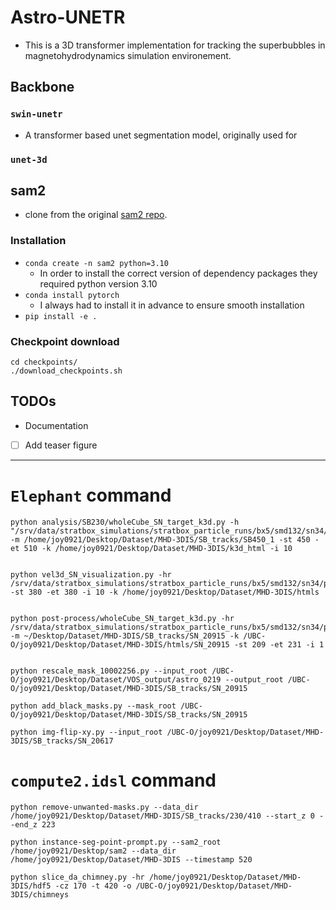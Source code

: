 # Astro-UNETR
- This is a 3D transformer implementation for tracking the superbubbles in magnetohydrodynamics simulation environement. 

## Backbone
### `swin-unetr`
- A transformer based unet segmentation model, originally used for 

### `unet-3d`


## sam2 
- clone from the original [sam2 repo](https://github.com/facebookresearch/sam2).

### Installation
- `conda create -n sam2 python=3.10`
    - In order to install the correct version of dependency packages they required python version 3.10
- `conda install pytorch` 
    - I always had to install it in advance to ensure smooth installation
-  `pip install -e .`

### Checkpoint download
```
cd checkpoints/
./download_checkpoints.sh
```




## TODOs
- Documentation
- [ ] Add teaser figure

---------------------------------------------------------------------------

# `Elephant` command
```
python analysis/SB230/wholeCube_SN_target_k3d.py -h "/srv/data/stratbox_simulations/stratbox_particle_runs/bx5/smd132/sn34/pe300/4pc_resume/4pc" -m /home/joy0921/Desktop/Dataset/MHD-3DIS/SB_tracks/SB450_1 -st 450 -et 510 -k /home/joy0921/Desktop/Dataset/MHD-3DIS/k3d_html -i 10


python vel3d_SN_visualization.py -hr /srv/data/stratbox_simulations/stratbox_particle_runs/bx5/smd132/sn34/pe300/4pc_resume/4pc  -st 380 -et 380 -i 10 -k /home/joy0921/Desktop/Dataset/MHD-3DIS/htmls
    
    
python post-process/wholeCube_SN_target_k3d.py -hr /srv/data/stratbox_simulations/stratbox_particle_runs/bx5/smd132/sn34/pe300/4pc_resume/4pc -m ~/Desktop/Dataset/MHD-3DIS/SB_tracks/SN_20915 -k /UBC-O/joy0921/Desktop/Dataset/MHD-3DIS/htmls/SN_20915 -st 209 -et 231 -i 1    


python rescale_mask_10002256.py --input_root /UBC-O/joy0921/Desktop/Dataset/VOS_output/astro_0219 --output_root /UBC-O/joy0921/Desktop/Dataset/MHD-3DIS/SB_tracks/SN_20915

python add_black_masks.py --mask_root /UBC-O/joy0921/Desktop/Dataset/MHD-3DIS/SB_tracks/SN_20915

python img-flip-xy.py --input_root /UBC-O/joy0921/Desktop/Dataset/MHD-3DIS/SB_tracks/SN_20617
```
# `compute2.idsl` command
```
python remove-unwanted-masks.py --data_dir /home/joy0921/Desktop/Dataset/MHD-3DIS/SB_tracks/230/410 --start_z 0 --end_z 223

python instance-seg-point-prompt.py --sam2_root /home/joy0921/Desktop/sam2 --data_dir /home/joy0921/Desktop/Dataset/MHD-3DIS --timestamp 520

python slice_da_chimney.py -hr /home/joy0921/Desktop/Dataset/MHD-3DIS/hdf5 -cz 170 -t 420 -o /UBC-O/joy0921/Desktop/Dataset/MHD-3DIS/chimneys
```